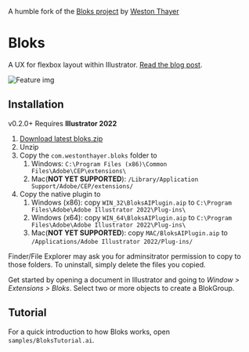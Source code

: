 A humble fork of the [Bloks project](https://github.com/WestonThayer/Bloks) by [Weston Thayer](https://github.com/WestonThayer)

# Bloks

A UX for flexbox layout within Illustrator. [Read the blog post](http://westonthayer.com/writing/2016/07/27/layout-experiments-in-adobe-illustrator/).

![Feature img](https://raw.githubusercontent.com/WestonThayer/Bloks/master/feature.png)

## Installation

v0.2.0+ Requires **Illustrator 2022**

1. [Download latest bloks.zip](https://github.com/wcork/Bloks/releases/download/v0.2.0/bloks-v0.2.0.zip)
2. Unzip
3. Copy the `com.westonthayer.bloks` folder to
    1. Windows: `C:\Program Files (x86)\Common Files\Adobe\CEP\extensions\`
    2. Mac(**NOT YET SUPPORTED**): `/Library/Application Support/Adobe/CEP/extensions/`
4. Copy the native plugin to
    1. Windows (x86): copy `WIN_32\BloksAIPlugin.aip` to `C:\Program Files\Adobe\Adobe Illustrator 2022\Plug-ins\`
    2. Windows (x64): copy `WIN_64\BloksAIPlugin.aip` to `C:\Program Files\Adobe\Adobe Illustrator 2022\Plug-ins\`
    3. Mac(**NOT YET SUPPORTED**): copy `MAC/BloksAIPlugin.aip` to `/Applications/Adobe Illustrator 2022/Plug-ins/`

Finder/File Explorer may ask you for adminsitrator permission to copy to those folders. To uninstall, simply delete the files you copied.

Get started by opening a document in Illustrator and going to *Window > Extensions > Bloks*. Select two or more objects to create a BlokGroup.

## Tutorial

For a quick introduction to how Bloks works, open `samples/BloksTutorial.ai`.
